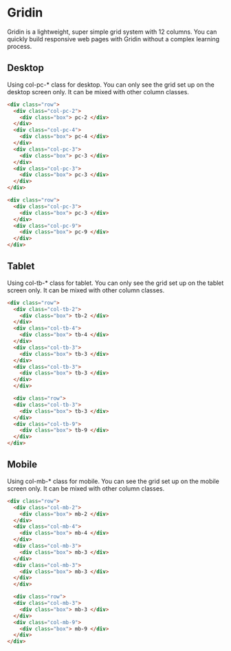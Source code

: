 # Gridin
Gridin is a lightweight, super simple grid system with 12 columns. You can quickly build responsive web pages with Gridin without a complex learning process.

## Desktop
Using col-pc-* class for desktop. You can only see the grid set up on the desktop screen only. It can be mixed with other column classes.

```html
<div class="row">
  <div class="col-pc-2">
    <div class="box"> pc-2 </div>
  </div>
  <div class="col-pc-4">
    <div class="box"> pc-4 </div>
  </div>
  <div class="col-pc-3">
    <div class="box"> pc-3 </div>
  </div>
  <div class="col-pc-3">
    <div class="box"> pc-3 </div>
  </div>
</div>

<div class="row">
  <div class="col-pc-3">
    <div class="box"> pc-3 </div>
  </div>
  <div class="col-pc-9">
    <div class="box"> pc-9 </div>
  </div>
</div>
```

## Tablet
Using col-tb-* class for tablet. You can only see the grid set up on the tablet screen only. It can be mixed with other column classes.

```html
<div class="row">
  <div class="col-tb-2">
    <div class="box"> tb-2 </div>
  </div>
  <div class="col-tb-4">
    <div class="box"> tb-4 </div>
  </div>
  <div class="col-tb-3">
    <div class="box"> tb-3 </div>
  </div>
  <div class="col-tb-3">
    <div class="box"> tb-3 </div>
  </div>
  </div>

  <div class="row">
  <div class="col-tb-3">
    <div class="box"> tb-3 </div>
  </div>
  <div class="col-tb-9">
    <div class="box"> tb-9 </div>
  </div>
</div>
```

## Mobile
Using col-mb-* class for mobile. You can see the grid set up on the mobile screen only. It can be mixed with other column classes.

```html
<div class="row">
  <div class="col-mb-2">
    <div class="box"> mb-2 </div>
  </div>
  <div class="col-mb-4">
    <div class="box"> mb-4 </div>
  </div>
  <div class="col-mb-3">
    <div class="box"> mb-3 </div>
  </div>
  <div class="col-mb-3">
    <div class="box"> mb-3 </div>
  </div>
  </div>

  <div class="row">
  <div class="col-mb-3">
    <div class="box"> mb-3 </div>
  </div>
  <div class="col-mb-9">
    <div class="box"> mb-9 </div>
  </div>
</div>
```

